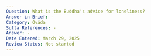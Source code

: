 ```yaml
---
Question: What is the Buddha's advice for loneliness?
Answer in Brief: -
Category: Ovāda
Sutta References: -
Answer: -
Date Entered: March 29, 2025
Review Status: Not started
---
```

